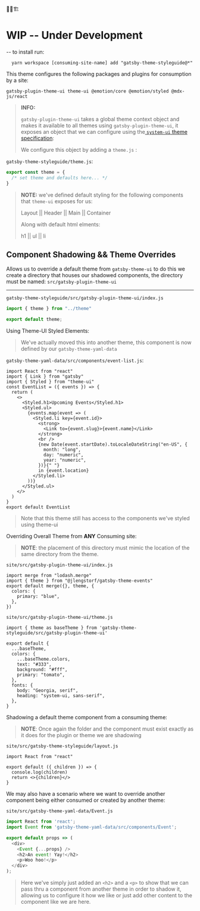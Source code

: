 🚨🚧🏗

# WIP -- Under Development

-- to install run:

```shell
  yarn workspace [consuming-site-name] add "gatsby-theme-styleguide@*"
```

This theme configures the following packages and plugins for consumption by a site:

```shell
gatsby-plugin-theme-ui theme-ui @emotion/core @emotion/styled @mdx-js/react
```

> **INFO:**
>
> `gatsby-plugin-theme-ui` takes a global theme context object and makes it available to all themes using `gatsby-plugin-theme-ui`, it exposes an object that we can configure using the[ `system-ui` theme specification]( https://system-ui.com/):
>
> We configure this object by adding a `theme.js` :

 `gatsby-theme-styleguide/theme.js`:

```js
export const theme = {
  /* set theme and defaults here... */
}
```

> **NOTE:** we've defined default styling for the following components that `theme-ui` exposes for us:
>
> Layout 	||	Header	||	Main	||	Container
>
> Along with default html elments:
>
> h1 	|| 	ul	||	li



## Component Shadowing && Theme Overrides

Allows us to override a default theme from `gatsby-theme-ui` to do this we create a directory that houses our shadowed components, the directory must be named: `src/gatsby-plugin-theme-ui`

---

`gatsby-theme-styleguide/src/gatsby-plugin-theme-ui/index.js`

```js
import { theme } from "../theme"

export default theme;
```



Using Theme-UI Styled Elements:

> We've actually moved this into another theme, this component is now defined by our `gatsby-theme-yaml-data`

`gatsby-theme-yaml-data/src/components/event-list.js`:

```react
import React from "react"
import { Link } from "gatsby"
import { Styled } from "theme-ui"
const EventList = ({ events }) => {
  return (
    <>
      <Styled.h1>Upcoming Events</Styled.h1>
      <Styled.ul>
        {events.map(event => (
          <Styled.li key={event.id}>
            <strong>
              <Link to={event.slug}>{event.name}</Link>
            </strong>
            <br />
            {new Date(event.startDate).toLocaleDateString("en-US", {
              month: "long",
              day: "numeric",
              year: "numeric",
            })}{" "}
            in {event.location}
          </Styled.li>
        ))}
      </Styled.ul>
    </>
  )
}
export default EventList
```

> Note that this theme still has access to the components we've styled using theme-ui



Overriding Overall Theme from **ANY** Consuming site:

> **NOTE**: the placement of this directory must mimic the location of the same directory from the theme.



`site/src/gatsby-plugin-theme-ui/index.js`

```react
import merge from "lodash.merge"
import { theme } from "@jlengstorf/gatsby-theme-events"
export default merge({}, theme, {
  colors: {
    primary: "blue",
  },
})
```



`site/src/gatsby-plugin-theme-ui/theme.js`

```react
import { theme as baseTheme } from 'gatsby-theme-styleguide/src/gatsby-plugin-theme-ui'

export default {
  ...baseTheme,
  colors: {
    ...baseTheme.colors,
    text: "#333",
    background: "#fff",
    primary: "tomato",
  },
  fonts: {
    body: "Georgia, serif",
    heading: "system-ui, sans-serif",
  },
}
```



Shadowing a default theme component from a consuming theme:

> **NOTE**: Once again the folder and the component must exist exactly as it does for the plugin or theme we are shadowing

`site/src/gatsby-theme-styleguide/layout.js`

```react
import React from "react"

export default ({ children }) => {
  console.log(children)
  return <>{children}</>
}
```



We may also have a scenario where we want to override another component being either consumed or created by another theme:

`site/src/gatsby-theme-yaml-data/Event.js`

```js
import React from 'react';
import Event from 'gatsby-theme-yaml-data/src/components/Event';

export default props => (
  <div>
    <Event {...props} />
    <h2>An event! Yay!</h2>
    <p>Woo hoo!</p>
  </div>
);

```

> Here we've simply just added an `<h2>` and a `<p>` to show that we can pass thru a component from another theme in order to shadow it, allowing us to configure it how we like or just add other content to the component like we are here.

